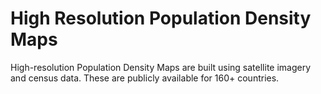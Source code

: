 # High Resolution Population Density Maps

High-resolution Population Density Maps are built using satellite imagery and census data. These are publicly available for 160+ countries.

